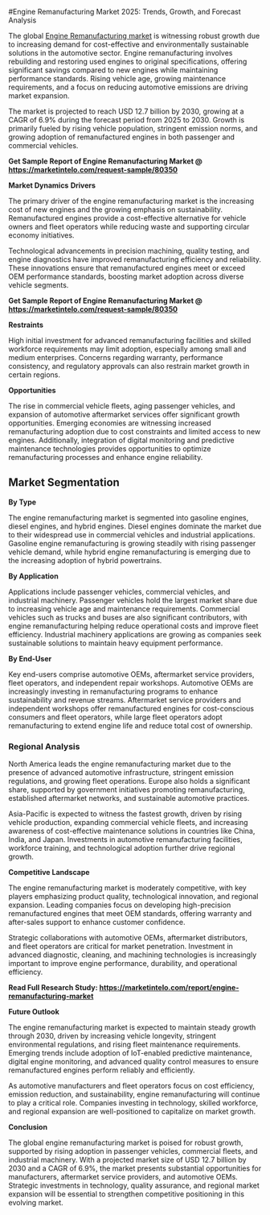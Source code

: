 #Engine Remanufacturing Market 2025: Trends, Growth, and Forecast Analysis

The global [Engine Remanufacturing market](https://marketintelo.com/report/engine-remanufacturing-market) is witnessing robust growth due to increasing demand for cost-effective and environmentally sustainable solutions in the automotive sector. Engine remanufacturing involves rebuilding and restoring used engines to original specifications, offering significant savings compared to new engines while maintaining performance standards. Rising vehicle age, growing maintenance requirements, and a focus on reducing automotive emissions are driving market expansion.

The market is projected to reach USD 12.7 billion by 2030, growing at a CAGR of 6.9% during the forecast period from 2025 to 2030. Growth is primarily fueled by rising vehicle population, stringent emission norms, and growing adoption of remanufactured engines in both passenger and commercial vehicles.

**Get Sample Report of Engine Remanufacturing Market @ https://marketintelo.com/request-sample/80350**

**Market Dynamics**
**Drivers**

The primary driver of the engine remanufacturing market is the increasing cost of new engines and the growing emphasis on sustainability. Remanufactured engines provide a cost-effective alternative for vehicle owners and fleet operators while reducing waste and supporting circular economy initiatives.

Technological advancements in precision machining, quality testing, and engine diagnostics have improved remanufacturing efficiency and reliability. These innovations ensure that remanufactured engines meet or exceed OEM performance standards, boosting market adoption across diverse vehicle segments.

**Get Sample Report of Engine Remanufacturing Market @ https://marketintelo.com/request-sample/80350**

**Restraints**

High initial investment for advanced remanufacturing facilities and skilled workforce requirements may limit adoption, especially among small and medium enterprises. Concerns regarding warranty, performance consistency, and regulatory approvals can also restrain market growth in certain regions.

**Opportunities**

The rise in commercial vehicle fleets, aging passenger vehicles, and expansion of automotive aftermarket services offer significant growth opportunities. Emerging economies are witnessing increased remanufacturing adoption due to cost constraints and limited access to new engines. Additionally, integration of digital monitoring and predictive maintenance technologies provides opportunities to optimize remanufacturing processes and enhance engine reliability.

## Market Segmentation
**By Type**

The engine remanufacturing market is segmented into gasoline engines, diesel engines, and hybrid engines. Diesel engines dominate the market due to their widespread use in commercial vehicles and industrial applications. Gasoline engine remanufacturing is growing steadily with rising passenger vehicle demand, while hybrid engine remanufacturing is emerging due to the increasing adoption of hybrid powertrains.

**By Application**

Applications include passenger vehicles, commercial vehicles, and industrial machinery. Passenger vehicles hold the largest market share due to increasing vehicle age and maintenance requirements. Commercial vehicles such as trucks and buses are also significant contributors, with engine remanufacturing helping reduce operational costs and improve fleet efficiency. Industrial machinery applications are growing as companies seek sustainable solutions to maintain heavy equipment performance.

**By End-User**

Key end-users comprise automotive OEMs, aftermarket service providers, fleet operators, and independent repair workshops. Automotive OEMs are increasingly investing in remanufacturing programs to enhance sustainability and revenue streams. Aftermarket service providers and independent workshops offer remanufactured engines for cost-conscious consumers and fleet operators, while large fleet operators adopt remanufacturing to extend engine life and reduce total cost of ownership.

### Regional Analysis

North America leads the engine remanufacturing market due to the presence of advanced automotive infrastructure, stringent emission regulations, and growing fleet operations. Europe also holds a significant share, supported by government initiatives promoting remanufacturing, established aftermarket networks, and sustainable automotive practices.

Asia-Pacific is expected to witness the fastest growth, driven by rising vehicle production, expanding commercial vehicle fleets, and increasing awareness of cost-effective maintenance solutions in countries like China, India, and Japan. Investments in automotive remanufacturing facilities, workforce training, and technological adoption further drive regional growth.

**Competitive Landscape**

The engine remanufacturing market is moderately competitive, with key players emphasizing product quality, technological innovation, and regional expansion. Leading companies focus on developing high-precision remanufactured engines that meet OEM standards, offering warranty and after-sales support to enhance customer confidence.

Strategic collaborations with automotive OEMs, aftermarket distributors, and fleet operators are critical for market penetration. Investment in advanced diagnostic, cleaning, and machining technologies is increasingly important to improve engine performance, durability, and operational efficiency.

**Read Full Research Study: https://marketintelo.com/report/engine-remanufacturing-market**

**Future Outlook**

The engine remanufacturing market is expected to maintain steady growth through 2030, driven by increasing vehicle longevity, stringent environmental regulations, and rising fleet maintenance requirements. Emerging trends include adoption of IoT-enabled predictive maintenance, digital engine monitoring, and advanced quality control measures to ensure remanufactured engines perform reliably and efficiently.

As automotive manufacturers and fleet operators focus on cost efficiency, emission reduction, and sustainability, engine remanufacturing will continue to play a critical role. Companies investing in technology, skilled workforce, and regional expansion are well-positioned to capitalize on market growth.

**Conclusion**

The global engine remanufacturing market is poised for robust growth, supported by rising adoption in passenger vehicles, commercial fleets, and industrial machinery. With a projected market size of USD 12.7 billion by 2030 and a CAGR of 6.9%, the market presents substantial opportunities for manufacturers, aftermarket service providers, and automotive OEMs. Strategic investments in technology, quality assurance, and regional market expansion will be essential to strengthen competitive positioning in this evolving market.
